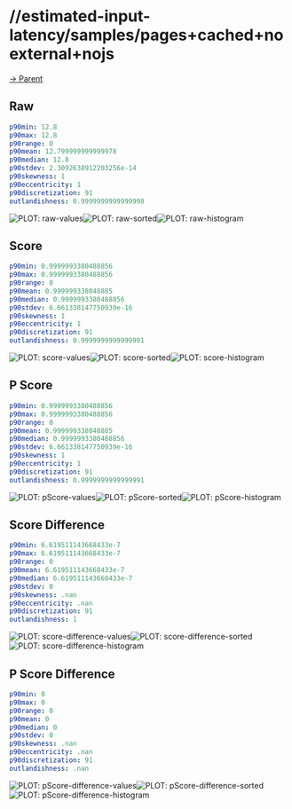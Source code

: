 
# //estimated-input-latency/samples/pages+cached+noexternal+nojs

[→ Parent](../..)


## Raw


```yaml
p90min: 12.8
p90max: 12.8
p90range: 0
p90mean: 12.799999999999978
p90median: 12.8
p90stdev: 2.3092638912203256e-14
p90skewness: 1
p90eccentricity: 1
p90discretization: 91
outlandishness: 0.9999999999999998

```

![PLOT: raw-values](./raw/values.svg)![PLOT: raw-sorted](./raw/sorted.svg)![PLOT: raw-histogram](./raw/histogram.svg)
## Score


```yaml
p90min: 0.9999993380488856
p90max: 0.9999993380488856
p90range: 0
p90mean: 0.999999338048885
p90median: 0.9999993380488856
p90stdev: 6.661338147750939e-16
p90skewness: 1
p90eccentricity: 1
p90discretization: 91
outlandishness: 0.9999999999999991

```

![PLOT: score-values](./score/values.svg)![PLOT: score-sorted](./score/sorted.svg)![PLOT: score-histogram](./score/histogram.svg)
## P Score


```yaml
p90min: 0.9999993380488856
p90max: 0.9999993380488856
p90range: 0
p90mean: 0.999999338048885
p90median: 0.9999993380488856
p90stdev: 6.661338147750939e-16
p90skewness: 1
p90eccentricity: 1
p90discretization: 91
outlandishness: 0.9999999999999991

```

![PLOT: pScore-values](./pScore/values.svg)![PLOT: pScore-sorted](./pScore/sorted.svg)![PLOT: pScore-histogram](./pScore/histogram.svg)
## Score Difference


```yaml
p90min: 6.619511143668433e-7
p90max: 6.619511143668433e-7
p90range: 0
p90mean: 6.619511143668433e-7
p90median: 6.619511143668433e-7
p90stdev: 0
p90skewness: .nan
p90eccentricity: .nan
p90discretization: 91
outlandishness: 1

```

![PLOT: score-difference-values](./score-difference/values.svg)![PLOT: score-difference-sorted](./score-difference/sorted.svg)![PLOT: score-difference-histogram](./score-difference/histogram.svg)
## P Score Difference


```yaml
p90min: 0
p90max: 0
p90range: 0
p90mean: 0
p90median: 0
p90stdev: 0
p90skewness: .nan
p90eccentricity: .nan
p90discretization: 91
outlandishness: .nan

```

![PLOT: pScore-difference-values](./pScore-difference/values.svg)![PLOT: pScore-difference-sorted](./pScore-difference/sorted.svg)![PLOT: pScore-difference-histogram](./pScore-difference/histogram.svg)